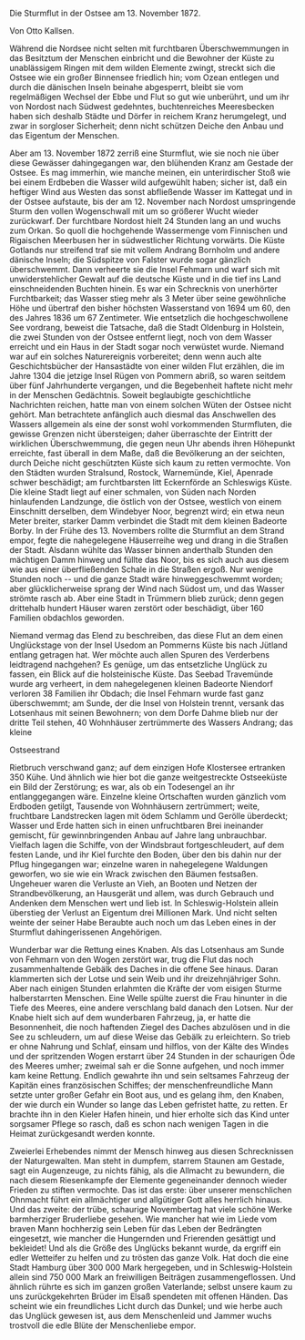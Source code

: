 <h>Die Sturmflut in der Ostsee am 13. November 1872.</h>

<h>Von Otto Kallsen.</h>

Während die Nordsee nicht selten mit furchtbaren Überschwemmungen 
in das Besitztum der Menschen einbricht und
die Bewohner der Küste zu unablässigem Ringen mit dem wilden
Elemente zwingt, streckt sich die Ostsee wie ein großer Binnensee
friedlich hin; vom Ozean entlegen und durch die dänischen Inseln
beinahe abgesperrt, bleibt sie vom regelmäßigen Wechsel der Ebbe
und Flut so gut wie unberührt, und um ihr von Nordost nach
Südwest gedehntes, buchtenreiches Meeresbecken haben sich deshalb
Städte und Dörfer in reichem Kranz herumgelegt, und zwar in
sorgloser Sicherheit; denn nicht schützen Deiche den Anbau und das
Eigentum der Menschen.

Aber am 13. November 1872 zerriß eine Sturmflut, wie sie
noch nie über diese Gewässer dahingegangen war, den blühenden
Kranz am Gestade der Ostsee. Es mag immerhin, wie manche meinen,
ein unterirdischer Stoß wie bei einem Erdbeben die Wasser wild
aufgewühlt haben; sicher ist, daß ein heftiger Wind aus Westen das
sonst abfließende Wasser im Kattegat und in der Ostsee aufstaute,
bis der am 12. November nach Nordost umspringende Sturm den
vollen Wogenschwall mit um so größerer Wucht wieder zurückwarf.
Der furchtbare Nordost hielt 24 Stunden lang an und wuchs zum
Orkan. So quoll die hochgehende Wassermenge vom Finnischen
und Rigaischen Meerbusen her in südwestlicher Richtung vorwärts.
Die Küste Gotlands nur streifend traf sie mit vollem Andrang Bornholm
und andere dänische Inseln; die Südspitze von Falster wurde
sogar gänzlich überschwemmt. Dann verheerte sie die Insel Fehmarn
und warf sich mit unwiderstehlicher Gewalt auf die deutsche Küste
und in die tief ins Land einschneidenden Buchten hinein. Es war
ein Schrecknis von unerhörter Furchtbarkeit; das Wasser stieg mehr
als 3 Meter über seine gewöhnliche Höhe und übertraf den bisher
höchsten Wasserstand von 1694 um 60, den des Jahres 1836 um
67 Zentimeter. Wie entsetzlich die hochgeschwollene See vordrang,
beweist die Tatsache, daß die Stadt Oldenburg in Holstein, die zwei
Stunden von der Ostsee entfernt liegt, noch von dem Wasser erreicht
und ein Haus in der Stadt sogar noch verwüstet wurde. Niemand
war auf ein solches Naturereignis vorbereitet; denn wenn auch alte
Geschichtsbücher der Hansastädte von einer wilden Flut erzählen, 
die im Jahre 1304 die jetzige Insel Rügen von Pommern abriß,
so waren seitdem über fünf Jahrhunderte vergangen, und die Begebenheit
haftete nicht mehr in der Menschen Gedächtnis. Soweit
beglaubigte geschichtliche Nachrichten reichen, hatte man von einem
solchen Wüten der Ostsee nicht gehört. Man betrachtete anfänglich
auch diesmal das Anschwellen des Wassers allgemein als eine der
sonst wohl vorkommenden Sturmfluten, die gewisse Grenzen nicht
übersteigen; daher überraschte der Eintritt der wirklichen Überschwemmung,
die gegen neun Uhr abends ihren Höhepunkt erreichte,
fast überall in dem Maße, daß die Bevölkerung an der seichten, durch
Deiche nicht geschützten Küste sich kaum zu retten vermochte. Von
den Städten wurden Stralsund, Rostock, Warnemünde, Kiel, Apenrade
schwer beschädigt; am furchtbarsten litt Eckernförde an Schleswigs
Küste. Die kleine Stadt liegt auf einer schmalen, von Süden nach
Norden hinlaufenden Landzunge, die östlich von der Ostsee, westlich
von einem Einschnitt derselben, dem Windebyer Noor, begrenzt wird;
ein etwa neun Meter breiter, starker Damm verbindet die Stadt mit
dem kleinen Badeorte Borby. In der Frühe des 13. Novembers
rollte die Sturmflut an dem Strand empor, fegte die nahegelegene
Häuserreihe weg und drang in die Straßen der Stadt. Alsdann
wühlte das Wasser binnen anderthalb Stunden den mächtigen Damm
hinweg und füllte das Noor, bis es sich auch aus diesem wie aus
einer überfließenden Schale in die Straßen ergoß. Nur wenige
Stunden noch -- und die ganze Stadt wäre hinweggeschwemmt
worden; aber glücklicherweise sprang der Wind nach Südost um, und
das Wasser strömte rasch ab. Aber eine Stadt in Trümmern blieb
zurück; denn gegen drittehalb hundert Häuser waren zerstört oder
beschädigt, über 160 Familien obdachlos geworden.

Niemand vermag das Elend zu beschreiben, das diese Flut an
dem einen Unglückstage von der Insel Usedom an Pommerns Küste
bis nach Jütland entlang getragen hat. Wer möchte auch allen
Spuren des Verderbens leidtragend nachgehen? Es genüge, um das
entsetzliche Unglück zu fassen, ein Blick auf die holsteinische Küste.
Das Seebad Travemünde wurde arg verheert, in dem nahegelegenen
kleinen Badeorte Niendorf verloren 38 Familien ihr Obdach; die
Insel Fehmarn wurde fast ganz überschwemmt; am Sunde, der die
Insel von Holstein trennt, versank das Lotsenhaus mit seinen Bewohnern;
von dem Dorfe Dahme blieb nur der dritte Teil stehen,
40 Wohnhäuser zertrümmerte des Wassers Andrang; das kleine 

<bild/>

<bu>Ostseestrand</bu>
 
Rietbruch verschwand ganz; auf dem einzigen Hofe Klostersee ertranken
350 Kühe. Und ähnlich wie hier bot die ganze weitgestreckte
Ostseeküste ein Bild der Zerstörung; es war, als ob ein Todesengel
an ihr entlanggegangen wäre. Einzelne kleine Ortschaften wurden
gänzlich vom Erdboden getilgt, Tausende von Wohnhäusern zertrümmert;
weite, fruchtbare Landstrecken lagen mit ödem Schlamm
und Gerölle überdeckt; Wasser und Erde hatten sich in einen unfruchtbaren
Brei ineinander gemischt, für gewinnbringenden Anbau
auf Jahre lang unbrauchbar. Vielfach lagen die Schiffe, von
der Windsbraut fortgeschleudert, auf dem festen Lande, und ihr Kiel
furchte den Boden, über den bis dahin nur der Pflug hingegangen
war; einzelne waren in nahegelegene Waldungen geworfen, wo
sie wie ein Wrack zwischen den Bäumen festsaßen. Ungeheuer waren
die Verluste an Vieh, an Booten und Netzen der Strandbevölkerung,
an Hausgerät und allem, was durch Gebrauch und Andenken dem
Menschen wert und lieb ist. In Schleswig-Holstein allein überstieg
der Verlust an Eigentum drei Millionen Mark. Und nicht selten
weinte der seiner Habe Beraubte auch noch um das Leben eines
in der Sturmflut dahingerissenen Angehörigen.

Wunderbar war die Rettung eines Knaben. Als das Lotsenhaus
am Sunde von Fehmarn von den Wogen zerstört war, trug
die Flut das noch zusammenhaltende Gebälk des Daches in die
offene See hinaus. Daran klammerten sich der Lotse und sein
Weib und ihr dreizehnjähriger Sohn. Aber nach einigen Stunden
erlahmten die Kräfte der vom eisigen Sturme halberstarrten Menschen.
Eine Welle spülte zuerst die Frau hinunter in die Tiefe des Meeres,
eine andere verschlang bald danach den Lotsen. Nur der Knabe
hielt sich auf dem wunderbaren Fahrzeug, ja, er hatte die Besonnenheit,
die noch haftenden Ziegel des Daches abzulösen und
in die See zu schleudern, um auf diese Weise das Gebälk zu erleichtern.
So trieb er ohne Nahrung und Schlaf, einsam und
hilflos, von der Kälte des Windes und der spritzenden Wogen erstarrt
über 24 Stunden in der schaurigen Öde des Meeres umher;
zweimal sah er die Sonne aufgehen, und noch immer kam keine
Rettung. Endlich gewahrte ihn und sein seltsames Fahrzeug der
Kapitän eines französischen Schiffes; der menschenfreundliche Mann
setzte unter großer Gefahr ein Boot aus, und es gelang ihm, den
Knaben, der wie durch ein Wunder so lange das Leben gefristet
hatte, zu retten. Er brachte ihn in den Kieler Hafen hinein, und 
hier erholte sich das Kind unter sorgsamer Pflege so rasch, daß es
schon nach wenigen Tagen in die Heimat zurückgesandt werden
konnte.

Zweierlei Erhebendes nimmt der Mensch hinweg aus diesen
Schrecknissen der Naturgewalten. Man steht in dumpfem, starrem
Staunen am Gestade, sagt ein Augenzeuge, zu nichts fähig, als die
Allmacht zu bewundern, die nach diesem Riesenkampfe der Elemente
gegeneinander dennoch wieder Frieden zu stiften vermochte. Das
ist das erste: über unserer menschlichen Ohnmacht führt ein allmächtiger
und allgütiger Gott alles herrlich hinaus. Und das zweite: der
trübe, schaurige Novembertag hat viele schöne Werke barmherziger
Bruderliebe gesehen. Wie mancher hat wie im Liede vom braven
Mann hochherzig sein Leben für das Leben der Bedrängten eingesetzt,
wie mancher die Hungernden und Frierenden gesättigt und
bekleidet! Und als die Größe des Unglücks bekannt wurde, da ergriff
ein edler Wetteifer zu helfen und zu trösten das ganze Volk.
Hat doch die <g>eine</g> Stadt Hamburg über 300 000 Mark hergegeben,
und in Schleswig-Holstein allein sind 750 000 Mark an freiwilligen
Beiträgen zusammengeflossen. Und ähnlich rührte es sich im ganzen
großen Vaterlande; selbst unsere kaum zu uns zurückgekehrten
Brüder im Elsaß spendeten mit offenen Händen. Das scheint wie
ein freundliches Licht durch das Dunkel; und wie herbe auch das
Unglück gewesen ist, aus dem Menschenleid und Jammer wuchs
trostvoll die edle Blüte der Menschenliebe empor.

